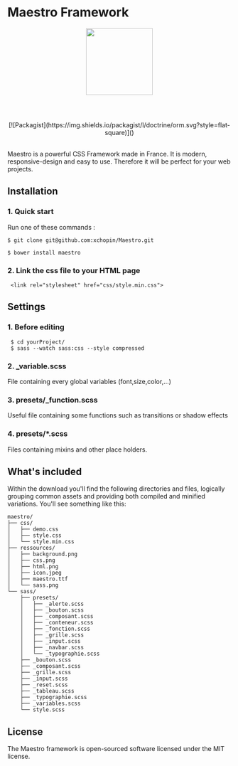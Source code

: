 # Maestro Framework
<p align="center"><img style="margin-bottom:3em;" width="150"src="http://xavierchop.in/maestro/ressources/icon.jpg"> 
<br> <br>
[![Packagist](https://img.shields.io/packagist/l/doctrine/orm.svg?style=flat-square)]()  
   </p>  <br>
Maestro is a powerful CSS Framework made in France. It is modern, responsive-design and easy to use. Therefore it will be perfect for your web projects.

## Installation
### 1. Quick start
Run one of these commands :
```
$ git clone git@github.com:xchopin/Maestro.git
```
```
$ bower install maestro
```

### 2. Link the css file to your HTML page
```
 <link rel="stylesheet" href="css/style.min.css">
```

## Settings

### 1. Before editing
```
 $ cd yourProject/ 
 $ sass --watch sass:css --style compressed
```
### 2. _variable.scss
File containing every global variables (font,size,color,...)

### 3. presets/_function.scss
Useful file containing some functions such as transitions or shadow effects

### 4. presets/*.scss
Files containing mixins and other place holders.


## What's included

Within the download you'll find the following directories and files, logically grouping common assets and providing both compiled and minified variations. You'll see something like this:

```
maestro/
├── css/
│   ├── demo.css
│   ├── style.css
│   └── style.min.css
├── ressources/
│   ├── background.png
│   ├── css.png
│   ├── html.png
│   ├── icon.jpeg
│   ├── maestro.ttf
│   └── sass.png
└── sass/
    ├── presets/
    │   ├── _alerte.scss
    │   ├── _bouton.scss
    │   ├── _composant.scss
    │   ├── _conteneur.scss
    │   ├── _fonction.scss
    │   ├── _grille.scss
    │   ├── _input.scss
    │   ├── _navbar.scss
    │   └── _typographie.scss
    ├── _bouton.scss
    ├── _composant.scss
    ├── _grille.scss
    ├── _input.scss
    ├── _reset.scss
    ├── _tableau.scss
    ├── _typographie.scss
    ├── _variables.scss
    └── style.scss
```
## License

The Maestro framework is open-sourced software licensed under the MIT license.
